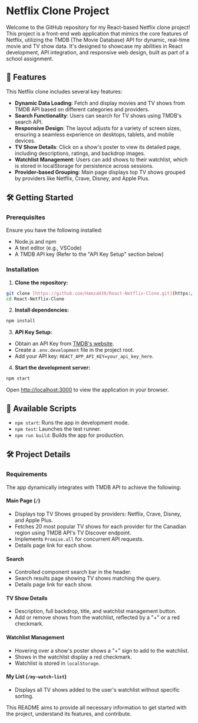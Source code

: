 # Netflix Clone Project

Welcome to the GitHub repository for my React-based Netflix clone project! This project is a front-end web application that mimics the core features of Netflix, utilizing the TMDB (The Movie Database) API for dynamic, real-time movie and TV show data. It's designed to showcase my abilities in React development, API integration, and responsive web design, built as part of a school assignment.

## 🚀 Features

This Netflix clone includes several key features:

- **Dynamic Data Loading**: Fetch and display movies and TV shows from TMDB API based on different categories and providers.
- **Search Functionality**: Users can search for TV shows using TMDB's search API.
- **Responsive Design**: The layout adjusts for a variety of screen sizes, ensuring a seamless experience on desktops, tablets, and mobile devices.
- **TV Show Details**: Click on a show's poster to view its detailed page, including descriptions, ratings, and backdrop images.
- **Watchlist Management**: Users can add shows to their watchlist, which is stored in localStorage for persistence across sessions.
- **Provider-based Grouping**: Main page displays top TV shows grouped by providers like Netflix, Crave, Disney, and Apple Plus.

## 🛠 Getting Started

### Prerequisites

Ensure you have the following installed:

- Node.js and npm
- A text editor (e.g., VSCode)
- A TMDB API key (Refer to the "API Key Setup" section below)

### Installation

1. **Clone the repository:**

```bash
git clone [https://github.com/HamzaH30/React-Netflix-Clone.git](https://github.com/HamzaH30/React-Netflix-Clone.git)
cd React-Netflix-Clone
```

2. **Install dependencies:**

```bash
npm install
```

3. **API Key Setup:**

- Obtain an API Key from [TMDB's website](https://www.themoviedb.org/documentation/api).
- Create a `.env.development` file in the project root.
- Add your API key: `REACT_APP_API_KEY=your_api_key_here`.

4. **Start the development server:**

```bash
npm start
```

Open [http://localhost:3000](http://localhost:3000) to view the application in your browser.

## 📜 Available Scripts

- `npm start`: Runs the app in development mode.
- `npm test`: Launches the test runner.
- `npm run build`: Builds the app for production.

## 🛠 Project Details

### Requirements

The app dynamically integrates with TMDB API to achieve the following:

#### Main Page (`/`)

- Displays top TV Shows grouped by providers: Netflix, Crave, Disney, and Apple Plus.
- Fetches 20 most popular TV shows for each provider for the Canadian region using TMDB API's TV Discover endpoint.
- Implements `Promise.all` for concurrent API requests.
- Details page link for each show.

#### Search

- Controlled component search bar in the header.
- Search results page showing TV shows matching the query.
- Details page link for each show.

#### TV Show Details

- Description, full backdrop, title, and watchlist management button.
- Add or remove shows from the watchlist, reflected by a "+" or a red checkmark.

#### Watchlist Management

- Hovering over a show's poster shows a "+" sign to add to the watchlist.
- Shows in the watchlist display a red checkmark.
- Watchlist is stored in `localStorage`.

#### My List (`/my-watch-list`)

- Displays all TV shows added to the user's watchlist without specific sorting.

This README aims to provide all necessary information to get started with the project, understand its features, and contribute.
